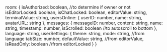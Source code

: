 room: {
  isAuthorized: boolean, //to determine if owner or not
  isEditorLocked: boolean,
  isChatLocked: boolean,
  editorValue: string,
  terminalValue: string,
  usersOnline: {
    userID: number,
    name: string,
    avatarURL: string
  },
  messages: {
    messageID: number,
    content: string,
    name: string,
    timestamp: number,
    isScrolled: boolean //to autoscroll to bottom
  },
  language: string,
  userSettings: {
    theme: string,
    mode: string, //from language
    tabSize: number,
    defaultValue: string, //from editorValue,
    isReadOnly: boolean //from editorLocked
  }
}

